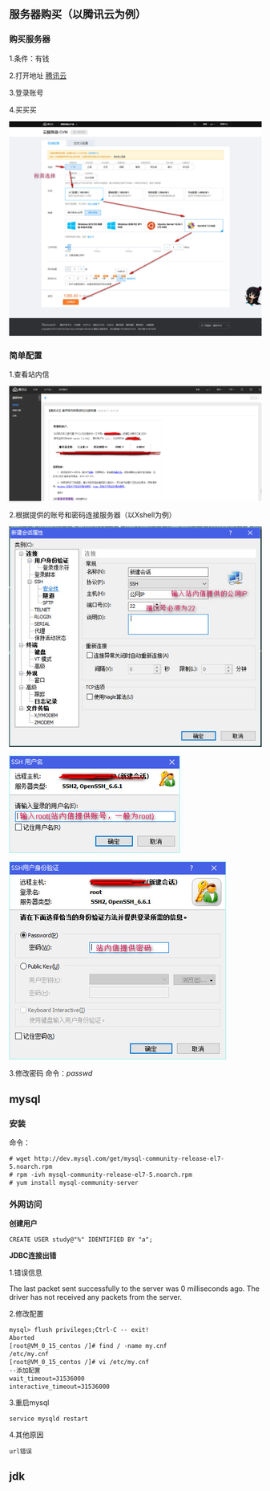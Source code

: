 ## 服务器购买（以腾讯云为例）
### 购买服务器
1.条件：有钱

2.打开地址  [腾讯云](https://cloud.tencent.com/?fromSource=gwzcw.234976.234976.234976)

3.登录账号

4.买买买

![](https://github.com/XuZhuohao/studyNote-git-markdown-File-img/blob/master/Builderver/Buy.jpg?raw=true)

### 简单配置
1.查看站内信

![](https://github.com/XuZhuohao/studyNote-git-markdown-File-img/blob/master/Builderver/Mail.jpg?raw=true)

2.根据提供的账号和密码连接服务器（以Xshell为例）

![](https://github.com/XuZhuohao/studyNote-git-markdown-File-img/blob/master/Builderver/Xshell01.jpg?raw=true)

![](https://github.com/XuZhuohao/studyNote-git-markdown-File-img/blob/master/Builderver/Xshell02.jpg?raw=true)

![](https://github.com/XuZhuohao/studyNote-git-markdown-File-img/blob/master/Builderver/Xshell03.jpg?raw=true)

3.修改密码
命令：*passwd*

## mysql
### 安装
命令：
```
# wget http://dev.mysql.com/get/mysql-community-release-el7-5.noarch.rpm
# rpm -ivh mysql-community-release-el7-5.noarch.rpm
# yum install mysql-community-server
```

### 外网访问
**创建用户**
```
CREATE USER study@"%" IDENTIFIED BY "a";
```
**JDBC连接出错**

1.错误信息
>
The last packet sent successfully to the server was 0 milliseconds ago. The driver has not received any packets from the server.

2.修改配置
```
mysql> flush privileges;Ctrl-C -- exit!
Aborted
[root@VM_0_15_centos /]# find / -name my.cnf
/etc/my.cnf
[root@VM_0_15_centos /]# vi /etc/my.cnf
--添加配置
wait_timeout=31536000
interactive_timeout=31536000
```
3.重启mysql
```
service mysqld restart
```
4.其他原因
```
url错误
```

## jdk
